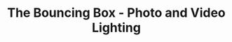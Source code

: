 ---
title: "The Bouncing Box - Photo and Video Lighting"
url: /wien/the-bouncing-box-photo-and-video-lighting/
shop: Foto
---